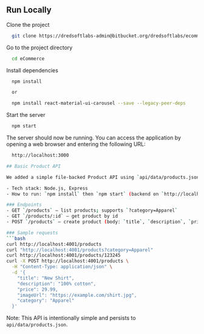 ## Run Locally

Clone the project

```bash
  git clone https://dredsoftlabs-admin@bitbucket.org/dredsoftlabs/ecommerce.git
```

Go to the project directory

```bash
  cd eCommerce
```

Install dependencies

```bash
  npm install

  or 

  npm install react-material-ui-carousel --save --legacy-peer-deps
```

Start the server

```bash
  npm start
```

The server should now be running. You can access the application by opening a web browser and entering the following URL:

```bash
  http://localhost:3000

## Basic Product API

We added a simple file-backed Product API using `api/data/products.json`.

- Tech stack: Node.js, Express
- How to run: `npm install` then `npm start` (backend on `http://localhost:4001`, frontend on `http://localhost:3000`)

### Endpoints
- GET `/products` — list products; supports `?category=Apparel`
- GET `/products/:id` — get product by id
- POST `/products` — create product (body: `title`, `description`, `price`, `imageUrl`, optional `category`)

### Sample requests
```bash
curl http://localhost:4001/products
curl "http://localhost:4001/products?category=Apparel"
curl http://localhost:4001/products/123245
curl -X POST http://localhost:4001/products \
  -H "Content-Type: application/json" \
  -d '{
    "title": "New Shirt",
    "description": "100% cotton",
    "price": 29.99,
    "imageUrl": "https://example.com/shirt.jpg",
    "category": "Apparel"
  }'
```

Note: This API is intentionally simple and persists to `api/data/products.json`.
```
